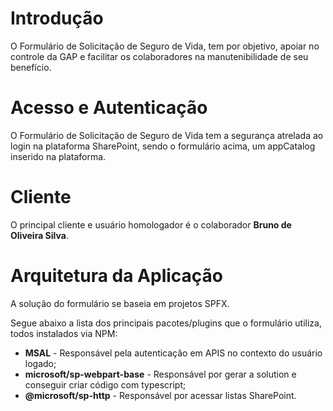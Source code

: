 ﻿# Introdução
O Formulário de Solicitação de Seguro de Vida, tem por objetivo, apoiar no controle da GAP e facilitar os colaboradores na manutenibilidade de seu benefício.

# Acesso e Autenticação

O Formulário de Solicitação de Seguro de Vida tem a segurança atrelada ao login na plataforma SharePoint, sendo o formulário acima, um appCatalog inserido na plataforma. 

# Cliente

O principal cliente e usuário homologador é o colaborador **Bruno de Oliveira Silva**.

# Arquitetura da Aplicação
A solução do formulário se baseia em projetos SPFX.

Segue abaixo a lista dos principais pacotes/plugins que o formulário utiliza, todos instalados via NPM:

- **MSAL** - Responsável pela autenticação em APIS no contexto do usuário logado;
- **microsoft/sp-webpart-base** - Responsável por gerar a solution e conseguir criar código com typescript;
- **@microsoft/sp-http** - Responsável por acessar listas SharePoint.

